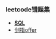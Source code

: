 
### leetcode错题集

-  **[SQL](https://gitee.com/cz934892958/leetcode-error-set/blob/master/SQL.md)** 
- [剑指offer](https://gitee.com/cz934892958/leetcode-error-set/blob/master/%E5%89%91%E6%8C%87offer.md)
